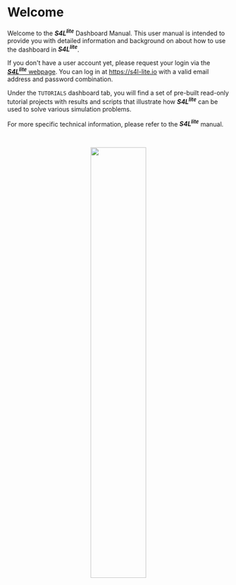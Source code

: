 # Welcome

Welcome to the **_S4L_<sup>_lite_</sup>** Dashboard Manual. This user manual is intended to provide you with detailed information and background on about how to use the dashboard in **_S4L_<sup>_lite_</sup>**.

If you don't have a user account yet, please request your login via the [**_S4L_<sup>_lite_</sup>** webpage](https://zmt.swiss/support/support/s4l-web-lite/). You can log in at https://s4l-lite.io with a valid email address and password combination. 

Under the ```TUTORIALS``` dashboard tab, you will find a set of pre-built read-only tutorial projects with results and scripts that illustrate how **_S4L_<sup>_lite_</sup>** can be used to solve various simulation problems. 

For more specific technical information, please refer to the **_S4L_<sup>_lite_</sup>** manual.

<br>
<p align="center">
  <img src="https://raw.githubusercontent.com/ZurichMedTech/s4l-assets/main/app/lite/logo/s4llite-white.png" width="50%" />
</p>
